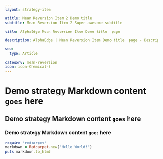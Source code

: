 ```yaml
---
layout: strategy-item

atitle: Mean Reversion Item 2 Demo title 
subtitle: Mean Reversion Item 2 Super awesome subtitle

title: AlphaEdge Mean Reversion Item Demo title  page

description: AlphaEdge | Mean Reversion Item Demo title  page - Description 160-260 chars

seo:
  type: Article

category: mean-reversion
icon: icon-Chemical-3
---
```


# Demo strategy Markdown content `goes` here
## Demo strategy Markdown content `goes` here
### Demo strategy Markdown content `goes` here

```ruby
require 'redcarpet'
markdown = Redcarpet.new("Hello World!")
puts markdown.to_html
```